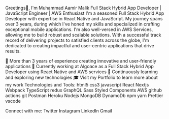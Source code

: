 Greetings👋, I'm Muhammad Aamir Malik
Full Stack Hybrid App Developer | JavaScript Engineer | AWS Enthusiast
I'm a seasoned Full Stack Hybrid App Developer with expertise in React Native and JavaScript. My journey spans over 3 years, during which I've honed my skills and specialized in crafting exceptional mobile applications. I'm also well-versed in AWS Services, allowing me to build robust and scalable solutions. With a successful track record of delivering projects to satisfied clients across the globe, I'm dedicated to creating impactful and user-centric applications that drive results.

🚀 More than 3 years of experience creating innovative and user-friendly applications
💼 Currently working at Algoace as a Full Stack Hybrid App Developer using React Native and AWS services
🌱 Continuously learning and exploring new technologies
🎓 Visit my Portfolio to learn more about my work
Technologies and Tools:
html5 css3 javascript React Nextjs Webpack TypeScript redux GraphQL Sass Styled Components AWS github actions git Postman Heroku Nodejs MongoDB DynamoDb npm yarn Prettier vscode

Connect with me:
Twitter Instagram LinkedIn Gmail
